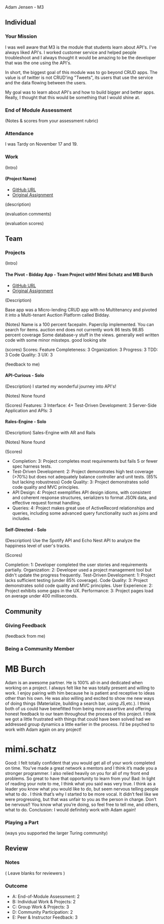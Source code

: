 Adam Jensen - M3


## Individual

### Your Mission

I was well aware that M3 is the module that students learn about API's. I've always liked API's. I worked customer service and helped people troubleshoot and I always thought it would be amazing to be the developer that was the one using the API's.

In short, the biggest goal of this module was to go beyond CRUD apps. The value is of twitter is not CRUD'ing "Tweets", its users that use the service and the data flowing between the users.

My goal was to learn about API's and how to build bigger and better apps. Really, I thought that this would be something that I would shine at.

### End of Module Assessment

(Notes & scores from your assessment rubric)

### Attendance

I was Tardy on November 17 and 19.

### Work

(Intro)

#### (Project Name)

* [GitHub URL]()
* [Original Assignment]()

(description)

(evaluation comments)

(evaluation scores)

## Team

### Projects

(Intro)

#### The Pivot - Bidday App - Team Project withf Mimi Schatz and MB Burch

* [GitHub URL](https://github.com/mbburch/the-pivot)
* [Original Assignment](https://github.com/russelleh/denvestments)

(Description)

Base app was a Micro-lending CRUD app with no Multitenancy and pivoted it into a Multi-tenant Auction Platform called Bidday.

(Notes)
Name is a 100 percent facepalm.
Paperclip implemented.
You can search for items.
auction end does not currently work
86 tests
98.85 percent coverage
Some database-y stuff in the views.
generally well written code with some minor missteps.
good looking site

(scores)
Scores:
Feature Completeness: 3
Organization: 3
Progress: 3
TDD: 3
Code Quality: 3
UX: 3

(feedback to me)

#### API-Curious - Solo

(Description)
I started my wonderful journey into API's!

(Notes)
None found

(Scores)
Features: 3
Interface: 4+
Test-Driven Development: 3
Server-Side Application and APIs: 3

#### Rales-Engine - Solo

(Description)
Sales-Engine with AR and Rails

(Notes)
None found

(Scores)

* Completion: 3: Project completes most requirements but fails 5 or fewer spec harness tests.
* Test-Driven Development: 2: Project demonstrates high test coverage (>70%) but does not adequately balance controller and unit tests. (85% but lacking robustness)
Code Quality: 3: Project demonstrates solid code quality and MVC principles.
* API Design: 4: Project exemplifies API design idioms, with consistent and coherent response structures, serializers to format JSON data, and effective request format handling.
* Queries: 4: Project makes great use of ActiveRecord relationships and queries, including some advanced query functionality such as joins and includes.

#### Self-Directed - Solo

(Description)
Use the Spotify API and Echo Nest API to analyze the happiness level of user's tracks.

(Scores)

Completion: 1: Developer completed the user stories and requirements partially.
Organization: 2: Developer used a project management tool but didn't update the progress frequently.
Test-Driven Development: 1: Project lacks sufficient testing (under 85% coverage).
Code Quality: 3: Project demonstrates solid code quality and MVC principles.
User Experience: 2: Project exhibits some gaps in the UX.
Performance: 3: Project pages load on average under 400 milliseconds.

## Community

### Giving Feedback

(feedback from me)

### Being a Community Member

# MB Burch

Adam is an awesome partner. He is 100% all-in and dedicated when working on a project. I always felt like he was totally present and willing to work. I enjoy pairing with him because he is patient and receptive to ideas other than his own. He was also willing and excited to show me new ways of doing things (Materialize, building a search bar, using JS,etc.). I think both of us could have benefitted from being more assertive and offering honest feedback to our team throughout the process of this project. I think we got a little frustrated with things that could have been solved had we addressed group dynamics a little earlier in the process. I’d be psyched to work with Adam again on any project!



# mimi.schatz

Good: I felt totally confident that you would get all of your work completed on time. You’ve made a great network a mentors and I think it’s made you a stronger programmer. I also relied heavily on you for all of my front end problems. So great to have that opportunity to learn from you! Bad: In light of reading your note to me, I think what you said was very true. I think as a leader you know what you would like to do, but seem nervous telling people what to do . I think that’s why I started to be more vocal. It didn’t feel like we were progressing, but that was unfair to you as the person in charge. Don’t be nervous!! You know what you’re doing, so feel free to tell me, and others, what to do. Conclusion: I would definitely work with Adam again!

### Playing a Part

(ways you supported the larger Turing community)

## Review

### Notes

( Leave blanks for reviewers )

### Outcome

* A: End-of-Module Assessment: 2
* B: Individual Work & Projects: 2
* C: Group Work & Projects: 3
* D: Community Participation: 2
* E: Peer & Instructor Feedback: 3
